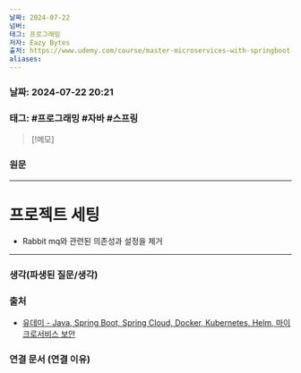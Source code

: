 ```yaml
---
날짜: 2024-07-22
넘버: 
태그: 프로그래밍
저자: Eazy Bytes
출처: https://www.udemy.com/course/master-microservices-with-springboot-docker-kubernetes-korean/
aliases:
---
```

### 날짜:  2024-07-22 20:21

### 태그: #프로그래밍 #자바 #스프링

>[!메모]
>

### 원문
---
# 프로젝트 세팅
- Rabbit mq와 관련된 의존성과 설정을 제거
---
### 생각(파생된 질문/생각)

### 출처
- [유데미 - Java, Spring Boot, Spring Cloud, Docker, Kubernetes, Helm, 마이크로서비스 보안](https://www.udemy.com/course/master-microservices-with-springboot-docker-kubernetes-korean/)

### 연결 문서 (연결 이유)

